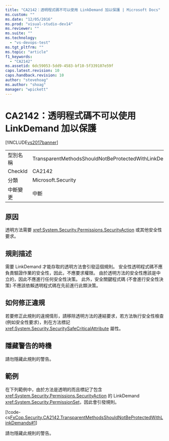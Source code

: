 ```yaml
---
title: "CA2142：透明程式碼不可以使用 LinkDemand 加以保護 | Microsoft Docs"
ms.custom: ""
ms.date: "12/05/2016"
ms.prod: "visual-studio-dev14"
ms.reviewer: ""
ms.suite: ""
ms.technology: 
  - "vs-devops-test"
ms.tgt_pltfrm: ""
ms.topic: "article"
f1_keywords: 
  - "CA2142"
ms.assetid: 6dc59053-5dd9-4583-bf10-5f339107e59f
caps.latest.revision: 10
caps.handback.revision: 10
author: "stevehoag"
ms.author: "shoag"
manager: "wpickett"
---
```

# CA2142：透明程式碼不可以使用 LinkDemand 加以保護
[!INCLUDE[vs2017banner](../code-quality/includes/vs2017banner.md)]

|||  
|-|-|  
|型別名稱|TransparentMethodsShouldNotBeProtectedWithLinkDemands|  
|CheckId|CA2142|  
|分類|Microsoft.Security|  
|中斷變更|中斷|  
  
## 原因  
 透明方法需要 <xref:System.Security.Permissions.SecurityAction> 或其他安全性要求。  
  
## 規則描述  
 需要 LinkDemand 才能存取的透明方法會引發這個規則。  安全性透明程式碼不應負責驗證作業的安全性，因此，不應要求權限。  由於透明方法的安全性應該是中立的，因此不應進行任何安全性決策。  此外，安全關鍵程式碼 \(不會進行安全性決策\) 不應該依賴透明程式碼在先前進行此類決策。  
  
## 如何修正違規  
 若要修正此規則的違規情形，請移除透明方法的連結要求，若方法執行安全性檢查 \(例如安全性要求\)，則在方法標記 <xref:System.Security.SecuritySafeCriticalAttribute> 屬性。  
  
## 隱藏警告的時機  
 請勿隱藏此規則的警告。  
  
## 範例  
 在下列範例中，由於方法是透明的而且標記了包含 <xref:System.Security.Permissions.SecurityAction> 的 LinkDemand <xref:System.Security.PermissionSet>，因此會引發規則。  
  
 [!code-cs[FxCop.Security.CA2142.TransparentMethodsShouldNotBeProtectedWithLinkDemands#1](../code-quality/codesnippet/CSharp/ca2142-transparent-code-should-not-be-protected-with-linkdemands_1.cs)]  
  
 請勿隱藏此規則的警告。